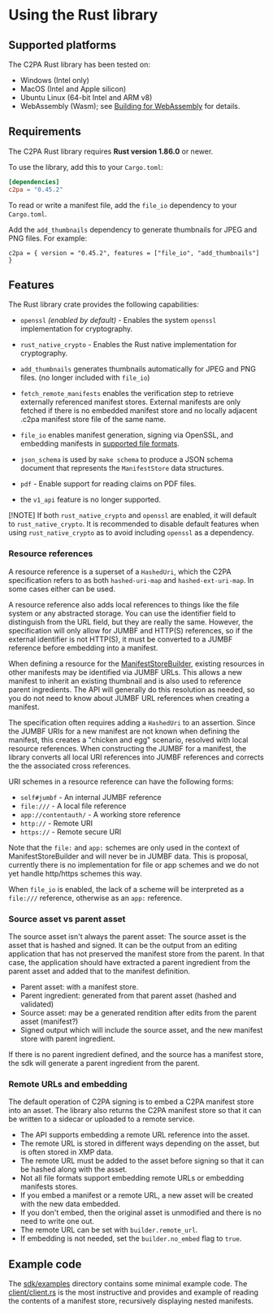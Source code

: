 # Using the Rust library

## Supported platforms

The C2PA Rust library has been tested on:

* Windows (Intel only)
* MacOS (Intel and Apple silicon)
* Ubuntu Linux (64-bit Intel and ARM v8)
* WebAssembly (Wasm); see [Building for WebAssembly](project-contributions.md#building-for-webassembly) for details.

## Requirements

The C2PA Rust library requires **Rust version 1.86.0** or newer.

To use the library, add this to your `Cargo.toml`:

```toml
[dependencies]
c2pa = "0.45.2"
```

To read or write a manifest file, add the `file_io` dependency to your `Cargo.toml`.

<!-- Check whether thumbnail generation has been removed -->

Add the `add_thumbnails` dependency to generate thumbnails for JPEG and PNG files. For example:

```
c2pa = { version = "0.45.2", features = ["file_io", "add_thumbnails"] }
```

## Features

The Rust library crate provides the following capabilities:

* `openssl` *(enabled by default)* - Enables the system `openssl` implementation for cryptography.
* `rust_native_crypto` - Enables the Rust native implementation for cryptography.
* `add_thumbnails` generates thumbnails automatically for JPEG and PNG files. (no longer included with `file_io`)
* `fetch_remote_manifests` enables the verification step to retrieve externally referenced manifest stores.  External manifests are only fetched if there is no embedded manifest store and no locally adjacent .c2pa manifest store file of the same name.
* `file_io` enables manifest generation, signing via OpenSSL, and embedding manifests in [supported file formats](supported-formats.md).
* `json_schema` is used by `make schema` to produce a JSON schema document that represents the `ManifestStore` data structures.
* `pdf` - Enable support for reading claims on PDF files.

* the `v1_api` feature is no longer supported.

[!NOTE]
If both `rust_native_crypto` and `openssl` are enabled, it will default to `rust_native_crypto`.
It is recommended to disable default features when using `rust_native_crypto` as to avoid including `openssl` as a dependency.


### Resource references

A resource reference is a superset of a `HashedUri`, which the C2PA specification refers to as both `hashed-uri-map` and  `hashed-ext-uri-map`. In some cases either can be used.

A resource reference also adds local references to things like the file system or any abstracted storage. You can use the identifier field to distinguish from the URL field, but they are really the same. However, the specification will only allow for JUMBF and HTTP(S) references, so if the external identifier is not HTTP(S), it must be converted to a JUMBF reference before embedding into a manifest.

When defining a resource for the [ManifestStoreBuilder](https://docs.rs/c2pa/latest/c2pa/struct.Builder.html), existing resources in other manifests may be identified via JUMBF URLs. This allows a new manifest to inherit an existing thumbnail and is also used to reference parent ingredients. The API will generally do this resolution as needed, so you do not need to know about JUMBF URL references when creating a manifest.

The specification often requires adding a `HashedUri` to an assertion. Since the JUMBF URIs for a new manifest are not known when defining the manifest, this creates a "chicken and egg" scenario, resolved with local resource references. When constructing the JUMBF for a manifest, the library converts all local URI references into JUMBF references and corrects the the associated cross references.

URI schemes in a resource reference can have the following forms:
- `self#jumbf` - An internal JUMBF reference
- `file:///` - A local file reference
- `app://contentauth/` - A working store reference
- `http://` - Remote URI
- `https://` - Remote secure URI

Note that the `file:` and `app:` schemes are only used in the context of ManifestStoreBuilder and will never be in JUMBF data. This is proposal, currently there is no implementation for file or app schemes and we do not yet handle http/https schemes this way.

<!-- Is the above still true? "This is proposal, currently there is no implementation" -->

When `file_io` is enabled, the lack of a scheme will be interpreted as a `file:///` reference, otherwise as an `app:` reference.

### Source asset vs parent asset

The source asset isn't always the parent asset: The source asset is the asset that is hashed and signed. It can be the output from an editing application that has not preserved the manifest store from the parent. In that case, the application should have extracted a parent ingredient from the parent asset and added that to the manifest definition.

- Parent asset: with a manifest store.
- Parent ingredient: generated from that parent asset (hashed and validated)
- Source asset: may be a generated rendition after edits from the parent asset (manifest?)
- Signed output which will include the source asset, and the new manifest store with parent ingredient.

If there is no parent ingredient defined, and the source has a manifest store, the sdk will generate a parent ingredient from the parent.

### Remote URLs and embedding

The default operation of C2PA signing is to embed a C2PA manifest store into an asset. The library also returns the C2PA manifest store so that it can be written to a sidecar or uploaded to a remote service.
- The API supports embedding a remote URL reference into the asset.
- The remote URL is stored in different ways depending on the asset, but is often stored in XMP data.
- The remote URL must be added to the asset before signing so that it can be hashed along with the asset.
- Not all file formats support embedding remote URLs or embedding manifests stores.
- If you embed a manifest or a remote URL, a new asset will be created with the new data embedded.
- If you don't embed, then the original asset is unmodified and there is no need to write one out.
- The remote URL can be set with `builder.remote_url`.
- If embedding is not needed, set the `builder.no_embed` flag to `true`.


## Example code

The [sdk/examples](https://github.com/contentauth/c2pa-rs/tree/main/sdk/examples) directory contains some minimal example code.  The [client/client.rs](https://github.com/contentauth/c2pa-rs/blob/main/sdk/examples/client/client.rs) is the most instructive and provides and example of reading the contents of a manifest store, recursively displaying nested manifests.
